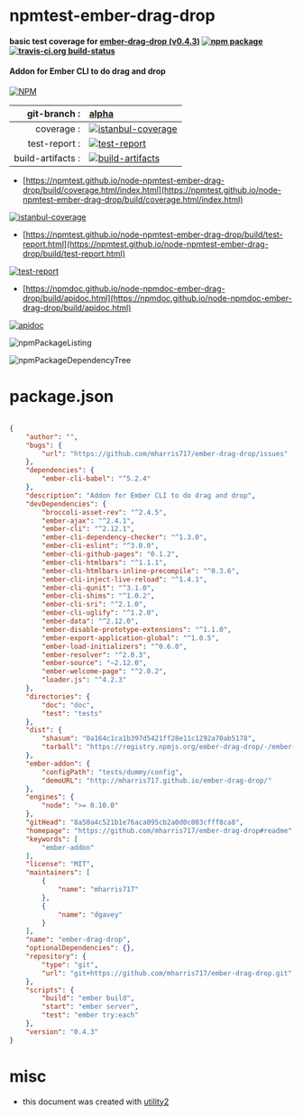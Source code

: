 # npmtest-ember-drag-drop

#### basic test coverage for  [ember-drag-drop (v0.4.3)](https://github.com/mharris717/ember-drag-drop#readme)  [![npm package](https://img.shields.io/npm/v/npmtest-ember-drag-drop.svg?style=flat-square)](https://www.npmjs.org/package/npmtest-ember-drag-drop) [![travis-ci.org build-status](https://api.travis-ci.org/npmtest/node-npmtest-ember-drag-drop.svg)](https://travis-ci.org/npmtest/node-npmtest-ember-drag-drop)

#### Addon for Ember CLI to do drag and drop

[![NPM](https://nodei.co/npm/ember-drag-drop.png?downloads=true&downloadRank=true&stars=true)](https://www.npmjs.com/package/ember-drag-drop)

| git-branch : | [alpha](https://github.com/npmtest/node-npmtest-ember-drag-drop/tree/alpha)|
|--:|:--|
| coverage : | [![istanbul-coverage](https://npmtest.github.io/node-npmtest-ember-drag-drop/build/coverage.badge.svg)](https://npmtest.github.io/node-npmtest-ember-drag-drop/build/coverage.html/index.html)|
| test-report : | [![test-report](https://npmtest.github.io/node-npmtest-ember-drag-drop/build/test-report.badge.svg)](https://npmtest.github.io/node-npmtest-ember-drag-drop/build/test-report.html)|
| build-artifacts : | [![build-artifacts](https://npmtest.github.io/node-npmtest-ember-drag-drop/glyphicons_144_folder_open.png)](https://github.com/npmtest/node-npmtest-ember-drag-drop/tree/gh-pages/build)|

- [https://npmtest.github.io/node-npmtest-ember-drag-drop/build/coverage.html/index.html](https://npmtest.github.io/node-npmtest-ember-drag-drop/build/coverage.html/index.html)

[![istanbul-coverage](https://npmtest.github.io/node-npmtest-ember-drag-drop/build/screenCapture.buildCi.browser.%252Ftmp%252Fbuild%252Fcoverage.lib.html.png)](https://npmtest.github.io/node-npmtest-ember-drag-drop/build/coverage.html/index.html)

- [https://npmtest.github.io/node-npmtest-ember-drag-drop/build/test-report.html](https://npmtest.github.io/node-npmtest-ember-drag-drop/build/test-report.html)

[![test-report](https://npmtest.github.io/node-npmtest-ember-drag-drop/build/screenCapture.buildCi.browser.%252Ftmp%252Fbuild%252Ftest-report.html.png)](https://npmtest.github.io/node-npmtest-ember-drag-drop/build/test-report.html)

- [https://npmdoc.github.io/node-npmdoc-ember-drag-drop/build/apidoc.html](https://npmdoc.github.io/node-npmdoc-ember-drag-drop/build/apidoc.html)

[![apidoc](https://npmdoc.github.io/node-npmdoc-ember-drag-drop/build/screenCapture.buildCi.browser.%252Ftmp%252Fbuild%252Fapidoc.html.png)](https://npmdoc.github.io/node-npmdoc-ember-drag-drop/build/apidoc.html)

![npmPackageListing](https://npmtest.github.io/node-npmtest-ember-drag-drop/build/screenCapture.npmPackageListing.svg)

![npmPackageDependencyTree](https://npmtest.github.io/node-npmtest-ember-drag-drop/build/screenCapture.npmPackageDependencyTree.svg)



# package.json

```json

{
    "author": "",
    "bugs": {
        "url": "https://github.com/mharris717/ember-drag-drop/issues"
    },
    "dependencies": {
        "ember-cli-babel": "^5.2.4"
    },
    "description": "Addon for Ember CLI to do drag and drop",
    "devDependencies": {
        "broccoli-asset-rev": "^2.4.5",
        "ember-ajax": "^2.4.1",
        "ember-cli": "^2.12.1",
        "ember-cli-dependency-checker": "^1.3.0",
        "ember-cli-eslint": "^3.0.0",
        "ember-cli-github-pages": "0.1.2",
        "ember-cli-htmlbars": "^1.1.1",
        "ember-cli-htmlbars-inline-precompile": "^0.3.6",
        "ember-cli-inject-live-reload": "^1.4.1",
        "ember-cli-qunit": "^3.1.0",
        "ember-cli-shims": "^1.0.2",
        "ember-cli-sri": "^2.1.0",
        "ember-cli-uglify": "^1.2.0",
        "ember-data": "^2.12.0",
        "ember-disable-prototype-extensions": "^1.1.0",
        "ember-export-application-global": "^1.0.5",
        "ember-load-initializers": "^0.6.0",
        "ember-resolver": "^2.0.3",
        "ember-source": "~2.12.0",
        "ember-welcome-page": "^2.0.2",
        "loader.js": "^4.2.3"
    },
    "directories": {
        "doc": "doc",
        "test": "tests"
    },
    "dist": {
        "shasum": "0a164c1ca1b397d5421ff28e11c1292a70ab5178",
        "tarball": "https://registry.npmjs.org/ember-drag-drop/-/ember-drag-drop-0.4.3.tgz"
    },
    "ember-addon": {
        "configPath": "tests/dummy/config",
        "demoURL": "http://mharris717.github.io/ember-drag-drop/"
    },
    "engines": {
        "node": ">= 0.10.0"
    },
    "gitHead": "8a50a4c521b1e76aca095cb2a0d0c003cfff8ca8",
    "homepage": "https://github.com/mharris717/ember-drag-drop#readme",
    "keywords": [
        "ember-addon"
    ],
    "license": "MIT",
    "maintainers": [
        {
            "name": "mharris717"
        },
        {
            "name": "dgavey"
        }
    ],
    "name": "ember-drag-drop",
    "optionalDependencies": {},
    "repository": {
        "type": "git",
        "url": "git+https://github.com/mharris717/ember-drag-drop.git"
    },
    "scripts": {
        "build": "ember build",
        "start": "ember server",
        "test": "ember try:each"
    },
    "version": "0.4.3"
}
```



# misc
- this document was created with [utility2](https://github.com/kaizhu256/node-utility2)
